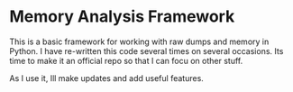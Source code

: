 # Memory Analysis Framework

This is a basic framework for working with raw dumps 
and memory in Python.  I have re-written this code 
several times on several occasions.  Its time to make
it an official repo so that I can focu on other stuff.

As I use it, Ill make updates and add useful features.